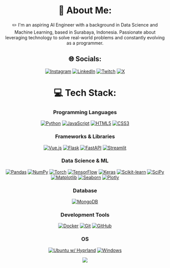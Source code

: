 <div align="center">
  
  # 💫 About Me:
  ✏️ I'm an aspiring AI Engineer with a background in Data Science and Machine Learning, based in Surabaya, Indonesia. Passionate about leveraging technology to solve real-world problems and constantly evolving as a programmer.

  ## 🌐 Socials:
  [![Instagram](https://img.shields.io/badge/Instagram-%23E4405F.svg?logo=Instagram&logoColor=white)](https://instagram.com/smcolonn) 
  [![LinkedIn](https://img.shields.io/badge/LinkedIn-%230077B5.svg?logo=linkedin&logoColor=white)](https://linkedin.com/in/alfi-willianz) 
  [![Twitch](https://img.shields.io/badge/Twitch-%239146FF.svg?logo=Twitch&logoColor=white)](https://twitch.tv/smcolonn) 
  [![X](https://img.shields.io/badge/X-black.svg?logo=X&logoColor=white)](https://x.com/smcolonn) 
  
  # 💻 Tech Stack:

  ### Programming Languages
  [![Python](https://img.shields.io/badge/python-3670A0?style=for-the-badge&logo=python&logoColor=ffdd54)](https://www.python.org/)
  [![JavaScript](https://img.shields.io/badge/javascript-F7DF1E?style=for-the-badge&logo=javascript&logoColor=black)](https://developer.mozilla.org/en-US/docs/Web/JavaScript)
  [![HTML5](https://img.shields.io/badge/html5-E34F26?style=for-the-badge&logo=html5&logoColor=white)](https://developer.mozilla.org/en-US/docs/Web/HTML)
  [![CSS3](https://img.shields.io/badge/css3-1572B6?style=for-the-badge&logo=css3&logoColor=white)](https://developer.mozilla.org/en-US/docs/Web/CSS)

  ### Frameworks & Libraries
  [![Vue.js](https://img.shields.io/badge/vuejs-35495E?style=for-the-badge&logo=vue.js&logoColor=4FC08D)](https://vuejs.org/)
  [![Flask](https://img.shields.io/badge/flask-000000?style=for-the-badge&logo=flask&logoColor=white)](https://flask.palletsprojects.com/)
  [![FastAPI](https://img.shields.io/badge/fastapi-009688?style=for-the-badge&logo=fastapi&logoColor=white)](https://fastapi.tiangolo.com/)
  [![Streamlit](https://img.shields.io/badge/streamlit-FF4B4B?style=for-the-badge&logo=streamlit&logoColor=white)](https://streamlit.io/)

  ### Data Science & ML
  [![Pandas](https://img.shields.io/badge/pandas-150458?style=for-the-badge&logo=pandas&logoColor=white)](https://pandas.pydata.org/)
  [![NumPy](https://img.shields.io/badge/numpy-013243?style=for-the-badge&logo=numpy&logoColor=white)](https://numpy.org/)
  [![Torch](https://img.shields.io/badge/pytorch-EE4C2C?style=for-the-badge&logo=pytorch&logoColor=white)](https://pytorch.org/)
  [![TensorFlow](https://img.shields.io/badge/tensorflow-FF6F00?style=for-the-badge&logo=tensorflow&logoColor=white)](https://www.tensorflow.org/)
  [![Keras](https://img.shields.io/badge/keras-D00000?style=for-the-badge&logo=keras&logoColor=white)](https://keras.io/)
  [![Scikit-learn](https://img.shields.io/badge/scikit_learn-F7931E?style=for-the-badge&logo=scikit-learn&logoColor=white)](https://scikit-learn.org/)
  [![SciPy](https://img.shields.io/badge/scipy-8CAAE6?style=for-the-badge&logo=scipy&logoColor=white)](https://scipy.org/)
  [![Matplotlib](https://img.shields.io/badge/matplotlib-11557C?style=for-the-badge&logo=matplotlib&logoColor=white)](https://matplotlib.org/)
  [![Seaborn](https://img.shields.io/badge/seaborn-2A9D8F?style=for-the-badge&logo=seaborn&logoColor=white)](https://seaborn.pydata.org/)
  [![Plotly](https://img.shields.io/badge/plotly-3F4F75?style=for-the-badge&logo=plotly&logoColor=white)](https://plotly.com/)

  ### Database
  [![MongoDB](https://img.shields.io/badge/mongodb-47A248?style=for-the-badge&logo=mongodb&logoColor=white)](https://www.mongodb.com/)

  ### Development Tools
  [![Docker](https://img.shields.io/badge/docker-2496ED?style=for-the-badge&logo=docker&logoColor=white)](https://www.docker.com/)
  [![Git](https://img.shields.io/badge/git-F05032?style=for-the-badge&logo=git&logoColor=white)](https://git-scm.com/)
  [![GitHub](https://img.shields.io/badge/github-181717?style=for-the-badge&logo=github&logoColor=white)](https://github.com/)

  ### OS
  [![Ubuntu w/ Hyprland](https://img.shields.io/badge/ubuntu%20w%2F%20hyprland-E95420?style=for-the-badge&logo=ubuntu&logoColor=white)](https://ubuntu.com/)
  [![Windows](https://img.shields.io/badge/windows-0078D6?style=for-the-badge&logo=windows&logoColor=white)](https://www.microsoft.com/windows)

  [![](https://visitcount.itsvg.in/api?id=semicoll&icon=0&color=0)](https://visitcount.itsvg.in)
  <!-- Proudly created with GPRM ( https://gprm.itsvg.in ) -->
</div>
